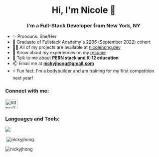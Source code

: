<h1 align="center">Hi, I'm Nicole 👋</h1>
<h3 align="center">I'm a Full-Stack Developer from New York, NY</h3>

- ✨ Pronouns: She/Her
- 🌱 Graduate of Fullstack Academy's 2206 (September 2022) cohort
- 👨‍💻 All of my projects are available at [nicolehong.dev](https://nicolehong.dev/)
- 📄 Know about my experiences on my [resume](https://drive.google.com/file/d/1IOkCix-U3LtdEZ1_LqdE4hxrPCM50kKV/view)
- 💬 Talk to me about **PERN stack and K-12 education**
- 📫 Email me at **nickyjhong@gmail.com**
- ⚡ Fun fact: I'm a bodybuilder and am training for my first competition next year!

<h3 align="left">Connect with me:</h3>
<p align="left">
<a href="https://www.linkedin.com/in/nicolejhong/" target="blank"><img align="center" src="https://raw.githubusercontent.com/rahuldkjain/github-profile-readme-generator/master/src/images/icons/Social/linked-in-alt.svg" alt="https://www.linkedin.com/in/nicolejhong/" height="30" width="40" /></a>
</p>

<h3 align="left">Languages and Tools:</h3>
<p>
  <a href="https://skillicons.dev">
    <img src="https://skillicons.dev/icons?i=js,react,redux,nodejs,express,postgres,firebase,html,css,bootstrap,heroku,git,github" />
  </a>
</p>
<p>&nbsp;<img align="center" src="https://github-readme-stats.vercel.app/api?username=nickyjhong&show_icons=true&locale=en" alt="nickyjhong" /></p>

<p><img align="center" src="https://github-readme-streak-stats.herokuapp.com/?user=nickyjhong&" alt="nickyjhong" /></p>
